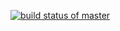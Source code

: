 [![build status of master](https://travis-ci.org/estowe/GitHubApi567.svg?branch=main)](https://travis-ci.org/estowe/GitHubApi567)
